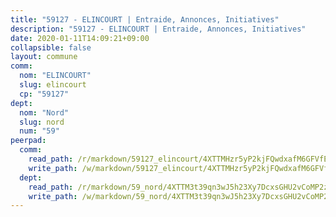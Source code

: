 ```yaml
---
title: "59127 - ELINCOURT | Entraide, Annonces, Initiatives"
description: "59127 - ELINCOURT | Entraide, Annonces, Initiatives"
date: 2020-01-11T14:09:21+09:00
collapsible: false
layout: commune
comm:
  nom: "ELINCOURT"
  slug: elincourt
  cp: "59127"
dept:
  nom: "Nord"
  slug: nord
  num: "59"
peerpad:
  comm:
    read_path: /r/markdown/59127_elincourt/4XTTMHzr5yP2kjFQwdxafM6GFVfEwFmfsfwtZHkPWq9uRTxMr
    write_path: /w/markdown/59127_elincourt/4XTTMHzr5yP2kjFQwdxafM6GFVfEwFmfsfwtZHkPWq9uRTxMr-K3TgTeYQb4JEZjrAzgivjJoh79G8VBiABLdtudrdVKY5xh2GXYbJ8zGjRoEYNEF97o6GfREm3tWfKgHwC1HthhP2dcPPieBVgWRhBHQEMiRWC4WxRNmsW5KcgaaiPnyMBpa9HC3e
  dept:
    read_path: /r/markdown/59_nord/4XTTM3t39qn3wJ5h23Xy7DcxsGHU2vCoMP2z3iS4TUn3TrtdJ
    write_path: /w/markdown/59_nord/4XTTM3t39qn3wJ5h23Xy7DcxsGHU2vCoMP2z3iS4TUn3TrtdJ-K3TgTuZGkuZqXfr6fpmH7pGsMT6ndvZQMyRDze5QBt7XScLWHoBi246kLoDKpTH2Yo4f3AFSSJqGc2ozvNww7qPLqsDjpvahxCbQ6F5znbfjp6kVgaDcTYc9LyhwSfYuCevnvZUQ
---
```


